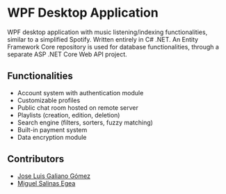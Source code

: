 # WPF Desktop Application

WPF desktop application with music listening/indexing functionalities, similar to a simplified Spotify. Written entirely in C# .NET. An Entity Framework Core repository is used for database functionalities, through a separate ASP .NET Core Web API project.

## Functionalities

- Account system with authentication module
- Customizable profiles
- Public chat room hosted on remote server
- Playlists (creation, edition, deletion)
- Search engine (filters, sorters, fuzzy matching)
- Built-in payment system
- Data encryption module

## Contributors

- [Jose Luis Galiano Gómez](https://github.com/JoseLuisGaliano)
- [Miguel Salinas Egea](https://github.com/MiguelSalinasE)
